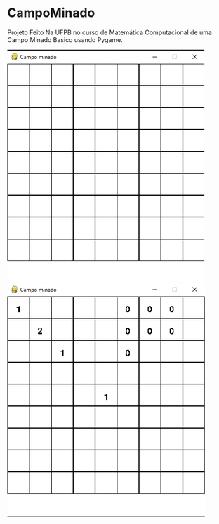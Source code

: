# CampoMinado
Projeto Feito Na UFPB no curso de Matemática Computacional de uma Campo Minado Basico usando Pygame.

<img src="Screenshot_1.png" title="01">

<img src="Screenshot_2.png" title="02">

